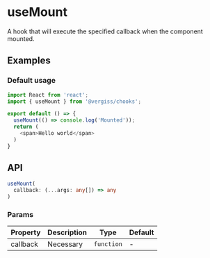 # useMount

A hook that will execute the specified callback when the component mounted.

## Examples

### Default usage

```typescript jsx
import React from 'react';
import { useMount } from '@vergiss/chooks';

export default () => {
  useMount(() => console.log('Mounted'));
  return (
    <span>Hello world</span>
  )
}
```

## API

```typescript
useMount(
  callback: (...args: any[]) => any
)
```

### Params
| Property     | Description                  | Type                                     | Default |
| ------------ | ---------------------------- | ---------------------------------------- | ------- |
| callback | Necessary | `function` | - |
